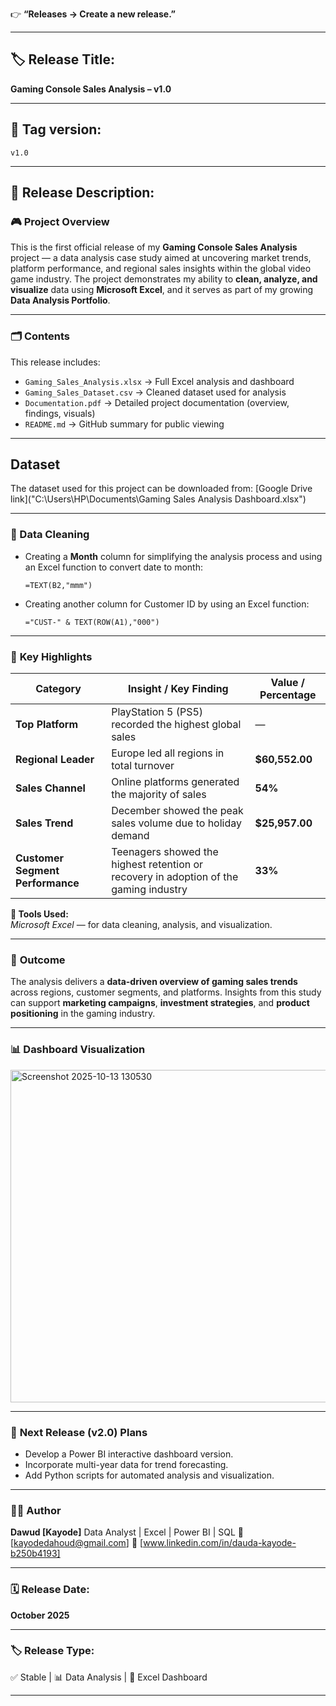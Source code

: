 👉 **“Releases → Create a new release.”**

---

## 🏷️ **Release Title:**

**Gaming Console Sales Analysis – v1.0**

---

## 🧾 **Tag version:**

`v1.0`

---

## 🧩 **Release Description:**

### 🎮 **Project Overview**

This is the first official release of my **Gaming Console Sales Analysis** project — a data analysis case study aimed at uncovering market trends, platform performance, and regional sales insights within the global video game industry.
The project demonstrates my ability to **clean, analyze, and visualize** data using **Microsoft Excel**, and it serves as part of my growing **Data Analysis Portfolio**.

---

### 🗂️ **Contents**

This release includes:

* `Gaming_Sales_Analysis.xlsx` → Full Excel analysis and dashboard
* `Gaming_Sales_Dataset.csv` → Cleaned dataset used for analysis
* `Documentation.pdf` → Detailed project documentation (overview, findings, visuals)
* `README.md` → GitHub summary for public viewing
  
---

## Dataset
The dataset used for this project can be downloaded from:
[Google Drive link]("C:\Users\HP\Documents\Gaming Sales Analysis Dashboard.xlsx")

---

### 🧹 Data Cleaning
- Creating a **Month** column for simplifying the analysis process and using an Excel function to convert date to month:  
  ```excel
  =TEXT(B2,"mmm")
- Creating another column for Customer ID by using an Excel function:
  ```excel
  ="CUST-" & TEXT(ROW(A1),"000")

---


### 🧠 **Key Highlights**

| **Category** | **Insight / Key Finding** | **Value / Percentage** |
|---------------|----------------------------|------------------------|
| **Top Platform** | PlayStation 5 (PS5) recorded the highest global sales | — |
| **Regional Leader** | Europe led all regions in total turnover | **$60,552.00** |
| **Sales Channel** | Online platforms generated the majority of sales | **54%** |
| **Sales Trend** | December showed the peak sales volume due to holiday demand | **$25,957.00** |
| **Customer Segment Performance** | Teenagers showed the highest retention or recovery in adoption of the gaming industry | **33%** |

**🧰 Tools Used:**  
*Microsoft Excel* — for data cleaning, analysis, and visualization.

---

### 🏁 **Outcome**

The analysis delivers a **data-driven overview of gaming sales trends** across regions, customer segments, and platforms.
Insights from this study can support **marketing campaigns**, **investment strategies**, and **product positioning** in the gaming industry.

---
### 📊 **Dashboard Visualization**


<img width="904" height="532" alt="Screenshot 2025-10-13 130530" src="https://github.com/user-attachments/assets/0c43b981-f022-41f8-ae90-44b073ddc27c" />

---

### 🚀 **Next Release (v2.0) Plans**

* Develop a Power BI interactive dashboard version.
* Incorporate multi-year data for trend forecasting.
* Add Python scripts for automated analysis and visualization.

---

### 👨‍💻 **Author**

**Dawud [Kayode]**
Data Analyst | Excel | Power BI | SQL
📧 [kayodedahoud@gmail.com]
🔗 [www.linkedin.com/in/dauda-kayode-b250b4193]


---

### 🗓️ **Release Date:**

**October 2025**

---

### 🏷️ **Release Type:**

✅ Stable | 📊 Data Analysis | 📁 Excel Dashboard

---

